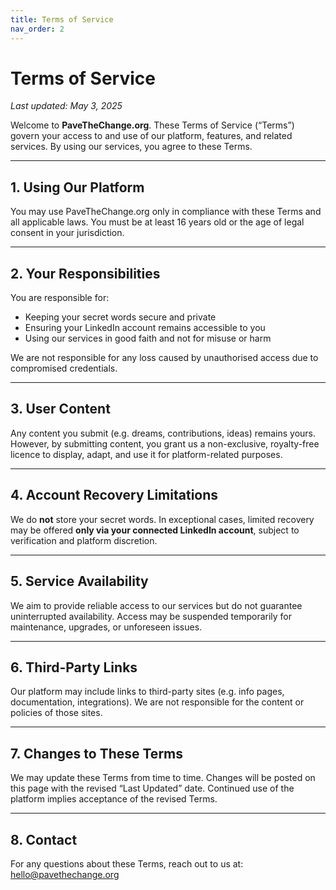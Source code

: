 ```yaml
---
title: Terms of Service
nav_order: 2
---
```


# Terms of Service

_Last updated: May 3, 2025_

Welcome to **PaveTheChange.org**. These Terms of Service (“Terms”) govern your access to and use of our platform, features, and related services. By using our services, you agree to these Terms.

---

## 1. Using Our Platform

You may use PaveTheChange.org only in compliance with these Terms and all applicable laws. You must be at least 16 years old or the age of legal consent in your jurisdiction.

---

## 2. Your Responsibilities

You are responsible for:

- Keeping your secret words secure and private  
- Ensuring your LinkedIn account remains accessible to you  
- Using our services in good faith and not for misuse or harm

We are not responsible for any loss caused by unauthorised access due to compromised credentials.

---

## 3. User Content

Any content you submit (e.g. dreams, contributions, ideas) remains yours. However, by submitting content, you grant us a non-exclusive, royalty-free licence to display, adapt, and use it for platform-related purposes.

---

## 4. Account Recovery Limitations

We do **not** store your secret words. In exceptional cases, limited recovery may be offered **only via your connected LinkedIn account**, subject to verification and platform discretion.

---

## 5. Service Availability

We aim to provide reliable access to our services but do not guarantee uninterrupted availability. Access may be suspended temporarily for maintenance, upgrades, or unforeseen issues.

---

## 6. Third-Party Links

Our platform may include links to third-party sites (e.g. info pages, documentation, integrations). We are not responsible for the content or policies of those sites.

---

## 7. Changes to These Terms

We may update these Terms from time to time. Changes will be posted on this page with the revised “Last Updated” date. Continued use of the platform implies acceptance of the revised Terms.

---

## 8. Contact

For any questions about these Terms, reach out to us at:  
[hello@pavethechange.org](mailto:hello@pavethechange.org)
